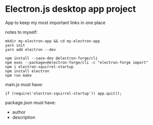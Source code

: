 # Electron.js desktop app project

App to keep my most important links in one place

notes to myself:

```
mkdir my-electron-app && cd my-electron-app
yarn init
yarn add electron --dev
```

```
npm install --save-dev @electron-forge/cli
npm exec --package=@electron-forge/cli -c "electron-forge import"
npm i electron-squirrel-startup
npm install electron
npm run make
```

main.js must have: 
```
if (require('electron-squirrel-startup')) app.quit();
```
package.json must have:
- author
- description
